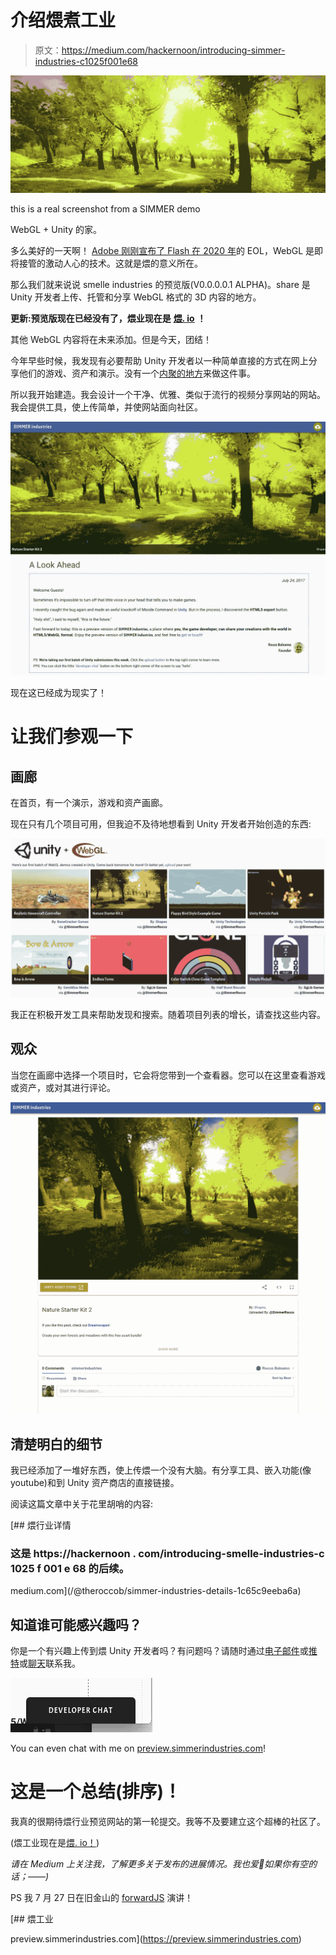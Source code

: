 # 介绍煨煮工业

> 原文：<https://medium.com/hackernoon/introducing-simmer-industries-c1025f001e68>

![](img/f87f6d862feb434e73f98cbd1d720643.png)

this is a real screenshot from a SIMMER demo

WebGL + Unity 的家。

多么美好的一天啊！ [Adobe 刚刚宣布了 Flash 在 2020 年](https://techcrunch.com/2017/07/25/get-ready-to-say-goodbye-to-flash-in-2020/)的 EOL，WebGL 是即将接管的激动人心的技术。这就是煨的意义所在。

那么我们就来说说 smelle industries 的预览版(V0.0.0.0.1 ALPHA)。share 是 Unity 开发者上传、托管和分享 WebGL 格式的 3D 内容的地方。

**更新:预览版现在已经没有了，煨业现在是** [**煨. io**](https://simmer.io) **！**

其他 WebGL 内容将在未来添加。但是今天，团结！

今年早些时候，我发现有必要帮助 Unity 开发者以一种简单直接的方式在网上分享他们的游戏、资产和演示。没有一个[内聚的地方](https://hackernoon.com/webgl-needs-a-home-6f11fddc01df)来做这件事。

所以我开始建造。我会设计一个干净、优雅、类似于流行的视频分享网站的网站。我会提供工具，使上传简单，并使网站面向社区。

[![](img/06de59a9c2181e04f9dc69d8a5fcd272.png)](https://preview.simmerindustries.com)

现在这已经成为现实了！

# 让我们参观一下

## 画廊

在首页，有一个演示，游戏和资产画廊。

现在只有几个项目可用，但我迫不及待地想看到 Unity 开发者开始创造的东西:

![](img/06226d41c3c7d381f267a2239d943bbf.png)

我正在积极开发工具来帮助发现和搜索。随着项目列表的增长，请查找这些内容。

## 观众

当您在画廊中选择一个项目时，它会将您带到一个查看器。您可以在这里查看游戏或资产，或对其进行评论。

![](img/c083b2165417f9862daf232c83dcde3d.png)

## 清楚明白的细节

我已经添加了一堆好东西，使上传煨一个没有大脑。有分享工具、嵌入功能(像 youtube)和到 Unity 资产商店的直接链接。

阅读这篇文章中关于花里胡哨的内容:

[](/@theroccob/simmer-industries-details-1c65c9eeba6a) [## 煨行业详情

### 这是 https://hackernoon . com/introducing-smelle-industries-c 1025 f 001 e 68 的后续。

medium.com](/@theroccob/simmer-industries-details-1c65c9eeba6a) 

## 知道谁可能感兴趣吗？

你是一个有兴趣上传到煨 Unity 开发者吗？有问题吗？请随时通过[电子邮件](mailto:rocco@simmerindustries.com)或[推特](http://@TheRoccoB)或[聊天](https://gitter.im/simmerindustries/Lobby)联系我。

![](img/d3383ff8c640cc0f6b12ee43e3e295b7.png)

You can even chat with me on [preview.simmerindustries.com](http://preview.simmerindustries.com)!

# 这是一个总结(排序)！

我真的很期待煨行业预览网站的第一轮提交。我等不及要建立这个超棒的社区了。

(煨工业现在是[煨. io！](https://simmer.io))

*请在 Medium 上关注我，了解更多关于发布的进展情况。我也爱💚如果你有空的话；——)*

PS 我 7 月 27 日在旧金山的 [forwardJS](http://forwardjs.com) 演讲！

 [## 煨工业

preview.simmerindustries.com](https://preview.simmerindustries.com)